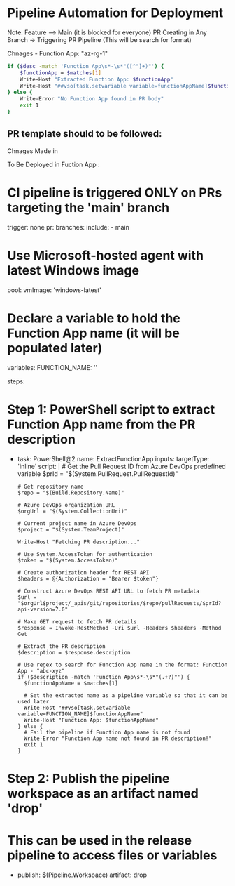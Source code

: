 # Pipeline Automation for Deployment 


Note: Feature --> Main (it is blocked for everyone)
PR Creating in Any Branch -> Triggering PR Pipeline (This will be search for format)


Chnages - 
Function App: "az-rg-1"
```bash
if ($desc -match 'Function App\s*-\s*"([^"]+)"') {
    $functionApp = $matches[1]
    Write-Host "Extracted Function App: $functionApp"
    Write-Host "##vso[task.setvariable variable=functionAppName]$functionApp"
} else {
    Write-Error "No Function App found in PR body"
    exit 1
}
```
## PR template should to be followed:

Chnages Made in <File Name>

To Be Deployed in Fuction App : <App Name>



# CI pipeline is triggered ONLY on PRs targeting the 'main' branch
trigger: none
pr:
  branches:
    include:
      - main

# Use Microsoft-hosted agent with latest Windows image
pool:
  vmImage: 'windows-latest'

# Declare a variable to hold the Function App name (it will be populated later)
variables:
  FUNCTION_NAME: ''

steps:
  # Step 1: PowerShell script to extract Function App name from the PR description
  - task: PowerShell@2
    name: ExtractFunctionApp
    inputs:
      targetType: 'inline'
      script: |
        # Get the Pull Request ID from Azure DevOps predefined variable
        $prId = "$(System.PullRequest.PullRequestId)"

        # Get repository name
        $repo = "$(Build.Repository.Name)"

        # Azure DevOps organization URL
        $orgUrl = "$(System.CollectionUri)"

        # Current project name in Azure DevOps
        $project = "$(System.TeamProject)"

        Write-Host "Fetching PR description..."

        # Use System.AccessToken for authentication
        $token = "$(System.AccessToken)"

        # Create authorization header for REST API
        $headers = @{Authorization = "Bearer $token"}

        # Construct Azure DevOps REST API URL to fetch PR metadata
        $url = "$orgUrl$project/_apis/git/repositories/$repo/pullRequests/$prId?api-version=7.0"

        # Make GET request to fetch PR details
        $response = Invoke-RestMethod -Uri $url -Headers $headers -Method Get

        # Extract the PR description
        $description = $response.description

        # Use regex to search for Function App name in the format: Function App - "abc-xyz"
        if ($description -match 'Function App\s*-\s*"(.+?)"') {
          $functionAppName = $matches[1]

          # Set the extracted name as a pipeline variable so that it can be used later
          Write-Host "##vso[task.setvariable variable=FUNCTION_NAME]$functionAppName"
          Write-Host "Function App: $functionAppName"
        } else {
          # Fail the pipeline if Function App name is not found
          Write-Error "Function App name not found in PR description!"
          exit 1
        }

  # Step 2: Publish the pipeline workspace as an artifact named 'drop'
  # This can be used in the release pipeline to access files or variables
  - publish: $(Pipeline.Workspace)
    artifact: drop
